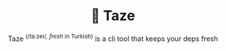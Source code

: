 <h1 align="center">🥦 Taze</h1>

<p align="center">Taze <sup>(/ta:zei/, <em>fresh</em> in Turkish)</sup> is a cli tool that keeps your deps fresh</p>